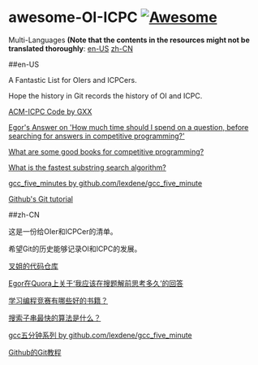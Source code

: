 # awesome-OI-ICPC [![Awesome](https://cdn.rawgit.com/sindresorhus/awesome/d7305f38d29fed78fa85652e3a63e154dd8e8829/media/badge.svg)](https://github.com/24OI/awesome-OI-ICPC)

Multi-Languages **(Note that the contents in the resources might not be translated thoroughly**:
  <a href="#en-us">en-US</a>
  <a href="#zh-cn">zh-CN</a>

##en-US

A Fantastic List for OIers and ICPCers.

Hope the history in Git records the history of OI and ICPC.

[ACM-ICPC Code by GXX](http://git.icpc-camp.org/ftiasch/acm-icpc)

[Egor's Answer on 'How much time should I spend on a question, before searching for answers in competitive programming?'](https://www.quora.com/How-much-time-should-I-spend-on-a-question-before-searching-for-answers-in-competitive-programming/answer/Egor-Suvorov)

[What are some good books for competitive programming?](https://www.quora.com/What-are-some-good-books-for-competitive-programming?redirected_qid=1101681)

[What is the fastest substring search algorithm?](http://stackoverflow.com/questions/3183582/what-is-the-fastest-substring-search-algorithm)

[gcc_five_minutes by github.com/lexdene/gcc_five_minute](https://github.com/24OI/gcc_five_minute)

[Github's Git tutorial](https://github.com/blog/2083-start-learning-git-and-github-today-with-self-paced-training)

##zh-CN

这是一份给OIer和ICPCer的清单。

希望Git的历史能够记录OI和ICPC的发展。

[叉姐的代码仓库](http://git.icpc-camp.org/ftiasch/acm-icpc)

[Egor在Quora上关于‘我应该在搜题解前思考多久’的回答](https://www.quora.com/How-much-time-should-I-spend-on-a-question-before-searching-for-answers-in-competitive-programming/answer/Egor-Suvorov)

[学习编程竞赛有哪些好的书籍？](https://www.quora.com/What-are-some-good-books-for-competitive-programming?redirected_qid=1101681)

[搜索子串最快的算法是什么？](http://stackoverflow.com/questions/3183582/what-is-the-fastest-substring-search-algorithm)

[gcc五分钟系列 by github.com/lexdene/gcc_five_minute](https://github.com/24OI/gcc_five_minute)

[Github的Git教程](https://github.com/blog/2083-start-learning-git-and-github-today-with-self-paced-training)
